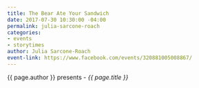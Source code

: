 ```yaml
---
title: The Bear Ate Your Sandwich
date: 2017-07-30 10:30:00 -04:00
permalink: julia-sarcone-roach
categories:
- events
- storytimes
author: Julia Sarcone-Roach
event-link: https://www.facebook.com/events/320881005008867/
---
```


{{ page.author }} presents - *{{ page.title }}*
